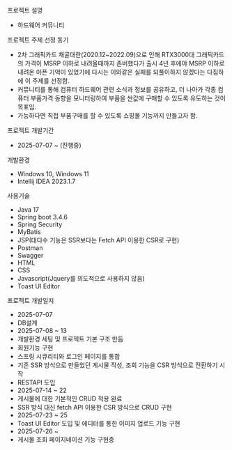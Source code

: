 프로젝트 설명
* 하드웨어 커뮤니티

프로젝트 주제 선정 동기
* 2차 그래픽카드 채굴대란(2020.12~2022.09)으로 인해 RTX3000대 그래픽카드의 가격이 MSRP 이하로 내려올때까지 존버했다가 출시 4년 후에야 MSRP 이하로 내려온 아픈 기억이 있었기에 다시는 이와같은 실패를 되풀이하지 않겠다는 다짐하에 이 주제를 선정함.
* 커뮤니티를 통해 컴퓨터 하드웨어 관련 소식과 정보를 공유하고, 더 나아가 각종 컴퓨터 부품가격 동향을 모니터링하여 부품을 싼값에 구매할 수 있도록 유도하는 것이 목표임.
* 가능하다면 직접 부품구매를 할 수 있도록 쇼핑몰 기능까지 만들고자 함.

프로젝트 개발기간
* 2025-07-07 ~ (진행중)

개발환경
* Windows 10, Windows 11
* Intellij IDEA 2023.1.7

사용기술
* Java 17
* Spring boot 3.4.6
* Spring Security
* MyBatis
* JSP(대다수 기능은 SSR보다는 Fetch API 이용한 CSR로 구현)
* Postman
* Swagger
* HTML
* CSS
* Javascript(Jquery를 의도적으로 사용하지 않음)
* Toast UI Editor

프로젝트 개발일지
* 2025-07-07
* DB설계
* 2025-07-08 ~ 13
* 개발환경 세팅 및 프로젝트 기본 구조 만듬
* 회원기능 구현
* 스프링 시큐리티와 로그인 페이지를 통합
* 기존 SSR 방식으로 만들었던 게시물 작성, 조회 기능을 CSR 방식으로 전환하기 시작
* RESTAPI 도입
* 2025-07-14 ~ 22
* 게시물에 대한 기본적인 CRUD 적용 완료
* SSR 방식 대신 fetch API 이용한 CSR 방식으로 CRUD 구현
* 2025-07-23 ~ 25
* Toast UI Editor 도입 및 에디터를 통한 이미지 업로드 기능 구현
* 2025-07-26 ~
* 게시물 조회 페이지네이션 기능 구현중
  
